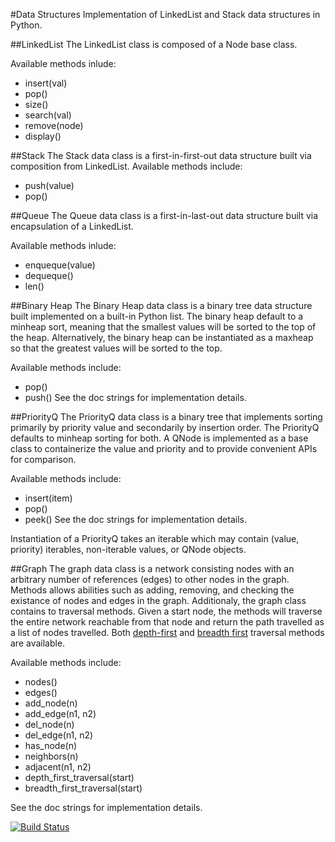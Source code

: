 #Data Structures
Implementation of LinkedList and Stack data structures in Python.

##LinkedList
The LinkedList class is composed of a Node base class.

Available methods inlude:
* insert(val)
* pop()
* size()
* search(val)
* remove(node)
* display()

##Stack
The Stack data class is a first-in-first-out data structure built via composition from LinkedList.
Available methods include:
* push(value)
* pop()

##Queue
The Queue data class is a first-in-last-out data structure built via encapsulation of a LinkedList.

Available methods inlude:
* enqueque(value)
* dequeque()
* len()

##Binary Heap
The Binary Heap data class is a binary tree data structure built implemented on a built-in Python
list. The binary heap default to a minheap sort, meaning that the smallest values will be sorted to
the top of the heap. Alternatively, the binary heap can be instantiated as a maxheap so that the
greatest values will be sorted to the top.

Available methods include:
* pop()
* push()
See the doc strings for implementation details.

##PriorityQ
The PriorityQ data class is a binary tree that implements sorting primarily by priority value and
secondarily by insertion order. The PriorityQ defaults to minheap sorting for both. A QNode is implemented
as a base class to containerize the value and priority and to provide convenient APIs for comparison.

Available methods include:
* insert(item)
* pop()
* peek()
See the doc strings for implementation details.

Instantiation of a PriorityQ takes an iterable which may contain (value, priority) iterables,
non-iterable values, or QNode objects.

##Graph
The graph data class is a network consisting nodes with an arbitrary number of references (edges) to other
nodes in the graph. Methods allows abilities such as adding, removing, and checking the existance of nodes
and edges in the graph. Additionaly, the graph class contains to traversal methods. Given a start node, the
methods will traverse the entire network reachable from that node and return the path travelled as a list of
nodes travelled. Both [depth-first](https://en.wikipedia.org/wiki/Graph_traversal#Depth-first_search) and [breadth first](https://en.wikipedia.org/wiki/Graph_traversal#Breadth-first_search) traversal methods are available.

Available methods include:

* nodes()
* edges()
* add_node(n)
* add_edge(n1, n2)
* del_node(n)
* del_edge(n1, n2)
* has_node(n)
* neighbors(n)
* adjacent(n1, n2)
* depth_first_traversal(start)
* breadth_first_traversal(start)

See the doc strings for implementation details.

[![Build Status](https://travis-ci.org/jonathanstallings/data-structures.svg?branch=feature%2Fbinheap%2Fjonathan)](https://travis-ci.org/jonathanstallings/data-structures)

